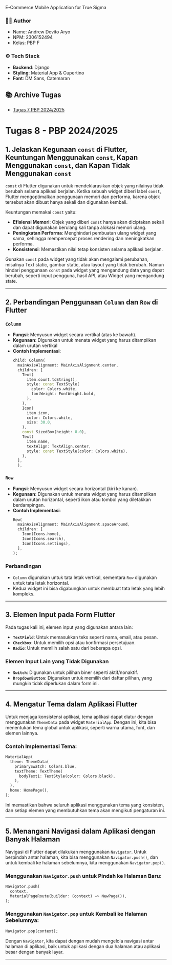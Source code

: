 E-Commerce Mobile Application for True Sigma

### 🧑‍🦰 Author
- Name: Andrew Devito Aryo
- NPM: 2306152494
- Kelas: PBP F

### ⚙️ Tech Stack
- **Backend**: Django
- **Styling**: Material App & Cupertino
- **Font**: DM Sans, Catemaran

## 📚 Archive Tugas 
- [Tugas 7 PBP 2024/2025](https://github.com/Andrew4Coding/skibishop-pbp-mobile/wiki/Tugas-7-PBP-2024-2025)

# Tugas 8 - PBP 2024/2025
## 1. Jelaskan Kegunaan `const` di Flutter, Keuntungan Menggunakan `const`, Kapan Menggunakan `const`, dan Kapan Tidak Menggunakan `const`

`const` di Flutter digunakan untuk mendeklarasikan objek yang nilainya tidak berubah selama aplikasi berjalan. Ketika sebuah widget diberi label `const`, Flutter mengoptimalkan penggunaan memori dan performa, karena objek tersebut akan dibuat hanya sekali dan digunakan kembali.

Keuntungan memakai `const` yaitu:
- **Efisiensi Memori**: Objek yang diberi `const` hanya akan diciptakan sekali dan dapat digunakan berulang kali tanpa alokasi memori ulang.
- **Peningkatan Performa**: Menghindari pembuatan ulang widget yang sama, sehingga mempercepat proses rendering dan meningkatkan performa.
- **Konsistensi**: Memastikan nilai tetap konsisten selama aplikasi berjalan.

Gunakan `const` pada widget yang tidak akan mengalami perubahan, misalnya Text static, gambar static, atau layout yang tidak berubah. Namun hindari penggunaan `const` pada widget yang mengandung data yang dapat berubah, seperti input pengguna, hasil API, atau Widget yang mengandung state.

---

## 2. Perbandingan Penggunaan `Column` dan `Row` di Flutter
### `Column`
- **Fungsi**: Menyusun widget secara vertikal (atas ke bawah).
- **Kegunaan**: Digunakan untuk menata widget yang harus ditampilkan dalam urutan vertikal
- **Contoh Implementasi**:
  ```dart
  child: Column(
    mainAxisAlignment: MainAxisAlignment.center,
    children: [
      Text(
        item.count.toString(),
        style: const TextStyle(
          color: Colors.white,
          fontWeight: FontWeight.bold,
        ),
      ),
      Icon(
        item.icon,
        color: Colors.white,
        size: 30.0,
      ),
      const SizedBox(height: 8.0),
      Text(
        item.name,
        textAlign: TextAlign.center,
        style: const TextStyle(color: Colors.white),
      ),
    ],
    ),
  ```

### `Row`
- **Fungsi**: Menyusun widget secara horizontal (kiri ke kanan).
- **Kegunaan**: Digunakan untuk menata widget yang harus ditampilkan dalam urutan horizontal, seperti ikon atau tombol yang diletakkan berdampingan.
- **Contoh Implementasi**:
  ```dart
  Row(
    mainAxisAlignment: MainAxisAlignment.spaceAround,
    children: [
      Icon(Icons.home),
      Icon(Icons.search),
      Icon(Icons.settings),
    ],
  );
  ```

### Perbandingan
- `Column` digunakan untuk tata letak vertikal, sementara `Row` digunakan untuk tata letak horizontal.
- Kedua widget ini bisa digabungkan untuk membuat tata letak yang lebih kompleks.

---

## 3. Elemen Input pada Form Flutter

Pada tugas kali ini, elemen input yang digunakan antara lain:
- **`TextField`**: Untuk memasukkan teks seperti nama, email, atau pesan.
- **`Checkbox`**: Untuk memilih opsi atau konfirmasi persetujuan.
- **`Radio`**: Untuk memilih salah satu dari beberapa opsi.

### Elemen Input Lain yang Tidak Digunakan
- **`Switch`**: Digunakan untuk pilihan biner seperti aktif/nonaktif.
- **`DropdownButton`**: Digunakan untuk memilih dari daftar pilihan, yang mungkin tidak diperlukan dalam form ini.

---

## 4. Mengatur Tema dalam Aplikasi Flutter

Untuk menjaga konsistensi aplikasi, tema aplikasi dapat diatur dengan menggunakan `ThemeData` pada widget `MaterialApp`. Dengan ini, kita bisa menentukan tema global untuk aplikasi, seperti warna utama, font, dan elemen lainnya.

### Contoh Implementasi Tema:
```dart
MaterialApp(
  theme: ThemeData(
    primarySwatch: Colors.blue,
    textTheme: TextTheme(
      bodyText1: TextStyle(color: Colors.black),
    ),
  ),
  home: HomePage(),
);
```

Ini memastikan bahwa seluruh aplikasi menggunakan tema yang konsisten, dan setiap elemen yang membutuhkan tema akan mengikuti pengaturan ini.

---

## 5. Menangani Navigasi dalam Aplikasi dengan Banyak Halaman

Navigasi di Flutter dapat dilakukan menggunakan `Navigator`. Untuk berpindah antar halaman, kita bisa menggunakan `Navigator.push()`, dan untuk kembali ke halaman sebelumnya, kita menggunakan `Navigator.pop()`.

### Menggunakan `Navigator.push` untuk Pindah ke Halaman Baru:
```dart
Navigator.push(
  context,
  MaterialPageRoute(builder: (context) => NewPage()),
);
```

### Menggunakan `Navigator.pop` untuk Kembali ke Halaman Sebelumnya:
```dart
Navigator.pop(context);
```

Dengan `Navigator`, kita dapat dengan mudah mengelola navigasi antar halaman di aplikasi, baik untuk aplikasi dengan dua halaman atau aplikasi besar dengan banyak layar.

---
